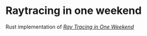 # Raytracing in one weekend
Rust implementation of [_Ray Tracing in One Weekend_](https://raytracing.github.io/books/RayTracingInOneWeekend.html)

